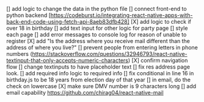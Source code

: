 [] add logic to change the data in the python file
[] connect front-end to python backend [https://codeburst.io/integrating-react-native-apps-with-back-end-code-using-fetch-api-8aeb83dfb428]
[X] add logic to check if over 18 in birthday
[] add text input for other logic for party page
[] style each page
[] add error messages to console log for reason of unable to register
[X] add "Is the address where you receive mail different than the address of where you live?" 
[] prevent people from entering letters in phone numbers (https://stackoverflow.com/questions/32946793/react-native-textinput-that-only-accepts-numeric-characters)
[X] confirm navigation flow
[] change textinputs to have placeholder text
[] fix res address page look.
[] add required info logic to required info
[] fix conditional in line 16 in birthday.js to be 18 years from election day of that year
[] in email, do the check on lowercase
[X] make sure DMV number is 9 characters long
[] add email capability https://github.com/chirag04/react-native-mail
